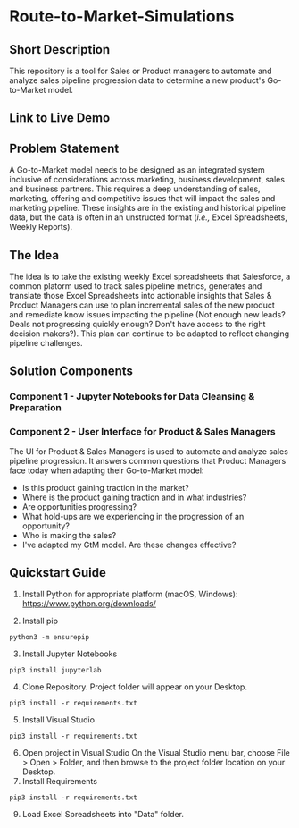 # Route-to-Market-Simulations

## Short Description
This repository is a tool for Sales or Product managers to automate and analyze sales pipeline progression data to determine a new product's Go-to-Market model. 

## Link to Live Demo 


## Problem Statement
A Go-to-Market model needs to be designed as an integrated system inclusive of considerations across marketing, business development, sales and business partners.  This requires a deep understanding of sales, marketing, offering and competitive issues that will impact the sales and marketing pipeline.  These insights are in the existing and historical pipeline data, but the data is often in an unstructed format (*i.e.,* Excel Spreadsheets, Weekly Reports).


## The Idea
The idea is to take the existing weekly Excel spreadsheets that Salesforce, a common platorm used to track sales pipeline metrics, generates and translate those Excel Spreadsheets into actionable insights that Sales & Product Managers can use to plan incremental sales of the new product and remediate know issues impacting the pipeline (Not enough new leads? Deals not progressing quickly enough? Don't have access to the right decision makers?). This plan can continue to be adapted to reflect changing pipeline challenges. 

## Solution Components

### Component 1 - Jupyter Notebooks for Data Cleansing & Preparation 



### Component 2 - User Interface for Product & Sales Managers 
The UI for Product & Sales Managers is used to automate and analyze sales pipeline progression. It answers common questions that Product Managers face today when adapting their Go-to-Market model:
- Is this product gaining traction in the market?
- Where is the product gaining traction and in what industries?
- Are opportunities progressing?
- What hold-ups are we experiencing in the progression of an opportunity?
- Who is making the sales? 
- I've adapted my GtM model. Are these changes effective?

## Quickstart Guide

1. Install Python for appropriate platform (macOS, Windows): https://www.python.org/downloads/

2. Install pip
```Shell
python3 -m ensurepip
```
3. Install Jupyter Notebooks
```Shell
pip3 install jupyterlab
```
4. Clone Repository. Project folder will appear on your Desktop. 
```Shell
pip3 install -r requirements.txt
```
5. Install Visual Studio
```Shell
pip3 install -r requirements.txt
```
6. Open project in Visual Studio
On the Visual Studio menu bar, choose File > Open > Folder, and then browse to the project folder location on your Desktop.
8. Install Requirements 
```Shell
pip3 install -r requirements.txt
```
9. Load Excel Spreadsheets into "Data" folder. 

